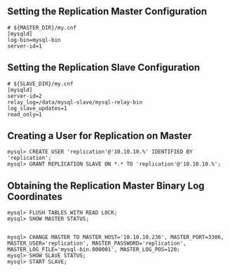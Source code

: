 ## Setting the Replication Master Configuration

    # ${MASTER_DIR}/my.cnf
    [mysqld]
    log-bin=mysql-bin
    server-id=1

## Setting the Replication Slave Configuration
    
    # ${SLAVE_DIR}/my.cnf
    [mysqld]
    server-id=2
    relay_log=/data/mysql-slave/mysql-relay-bin
    log_slave_updates=1
    read_only=1

## Creating a User for Replication on Master

    mysql> CREATE USER 'replication'@'10.10.10.%' IDENTIFIED BY 'replication';
    mysql> GRANT REPLICATION SLAVE ON *.* TO 'replication'@'10.10.10.%';

## Obtaining the Replication Master Binary Log Coordinates

    mysql> FLUSH TABLES WITH READ LOCK;
    mysql> SHOW MASTER STATUS;


    mysql> CHANGE MASTER TO MASTER_HOST='10.10.10.236', MASTER_PORT=3306, MASTER_USER='replication', MASTER_PASSWORD='replication', MASTER_LOG_FILE='mysql-bin.000001', MASTER_LOG_POS=120;
    mysql> SHOW SLAVE STATUS;
    mysql> START SLAVE;
